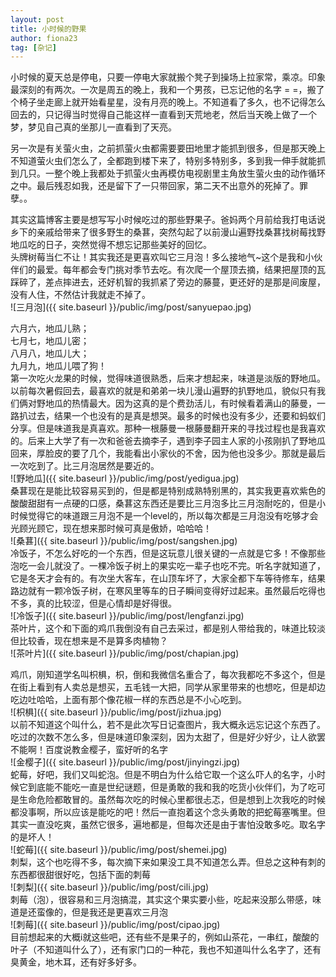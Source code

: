 ```yaml
---
layout: post
title: 小时候的野果
author: fiona23
tag: [杂记]
---
```


小时候的夏天总是停电，只要一停电大家就搬个凳子到操场上拉家常，乘凉。印象最深刻的有两次。一次是周五的晚上，我和一个男孩，已忘记他的名字 = =，搬了个椅子坐走廊上就开始看星星，没有月亮的晚上。不知道看了多久，也不记得怎么回去的，只记得当时觉得自己能这样一直看到天荒地老，然后当天晚上做了一个梦，梦见自己真的坐那儿一直看到了天亮。  

另一次是有关萤火虫，之前抓萤火虫都需要要田地里才能抓到很多，但是那天晚上不知道萤火虫们怎么了，全都跑到楼下来了，特别多特别多，多到我一伸手就能抓到几只。一整个晚上我都处于抓萤火虫再模仿电视剧里主角放生萤火虫的动作循环之中。最后残忍如我，还是留下了一只带回家，第二天不出意外的死掉了。罪孽。。  

其实这篇博客主要是想写写小时候吃过的那些野果子。爸妈两个月前给我打电话说乡下的亲戚给带来了很多野生的桑葚，突然勾起了以前漫山遍野找桑葚找树莓找野地瓜吃的日子，突然觉得不想忘记那些美好的回忆。  
头牌树莓当仁不让！其实我还是更喜欢叫它三月泡！多么接地气~这个是我和小伙伴们的最爱。每年都会专门挑对季节去吃。有次爬一个屋顶去摘，结果把屋顶的瓦踩碎了，差点摔进去，还好机智的我抓紧了旁边的藤蔓，更还好的是那是间废屋，没有人住，不然估计我就走不掉了。  
![三月泡]({{ site.baseurl }}/public/img/post/sanyuepao.jpg)

六月六，地瓜儿熟；  
七月七，地瓜儿密；  
八月八，地瓜儿大；  
九月九，地瓜儿喂了狗！  
第一次吃火龙果的时候，觉得味道很熟悉，后来才想起来，味道是淡版的野地瓜。以前每次暑假回去，最喜欢的就是和弟弟一块儿漫山遍野的扒野地瓜，貌似只有我们俩对野地瓜的热情最大。因为这真的是个费劲活儿，有时候看着满山的藤曼，一路扒过去，结果一个也没有的是真是想哭。最多的时候也没有多少，还要和蚂蚁们分享。但是味道我是真喜欢。那种一根藤曼一根藤曼翻开来的寻找过程也是我喜欢的。后来上大学了有一次和爸爸去摘李子，遇到李子园主人家的小孩刚扒了野地瓜回来，厚脸皮的要了几个，我能看出小家伙的不舍，因为他也没多少。那就是最后一次吃到了。比三月泡居然是要近的。  
![野地瓜]({{ site.baseurl }}/public/img/post/yedigua.jpg)  
桑葚现在是能比较容易买到的，但是都是特别成熟特别黑的，其实我更喜欢紫色的酸酸甜甜有一点硬的口感，桑葚这东西还是要比三月泡多比三月泡耐吃的，但是小时候觉得它的味道跟三月泡不是一个level的，所以每次都是三月泡没有吃够才会光顾光顾它，现在想来那时候可真是傲娇，哈哈哈！  
![桑葚]({{ site.baseurl }}/public/img/post/sangshen.jpg)  
冷饭子，不怎么好吃的一个东西，但是这玩意儿很关键的一点就是它多！不像那些泡吃一会儿就没了。一棵冷饭子树上的果实吃一辈子也吃不完。听名字就知道了，它是冬天才会有的。有次坐大客车，在山顶车坏了，大家全都下车等待修车，结果路边就有一颗冷饭子树，在寒风里等车的日子瞬间变得好过起来。虽然最后吃得也不多，真的比较涩，但是心情却是好得很。  
![冷饭子]({{ site.baseurl }}/public/img/post/lengfanzi.jpg)  
茶叶片，这个和下面的鸡爪我倒没有自己去采过，都是别人带给我的，味道比较淡但比较香，现在想来是不是算多肉植物？  
![茶叶片]({{ site.baseurl }}/public/img/post/chapian.jpg)  

鸡爪，刚知道学名叫枳椇，枳，倒和我微信名重合了，每次我都吃不多这个，但是在街上看到有人卖总是想买，五毛钱一大把，同学从家里带来的也想吃，但是却边吃边吐哈哈，上面有那个像花椒一样的东西总是不小心吃到。  
![枳椇]({{ site.baseurl }}/public/img/post/jizhua.jpg)  
以前不知道这个叫什么，若不是此次写日记查图片，我大概永远忘记这个东西了。吃过的次数不怎么多，但是味道印象深刻，因为太甜了，但是好少好少，让人欲罢不能啊！百度说教金樱子，蛮好听的名字  
![金樱子]({{ site.baseurl }}/public/img/post/jinyingzi.jpg)  
蛇莓，好吧，我们又叫蛇泡。但是不明白为什么给它取一个这么吓人的名字，小时候它到底能不能吃一直是世纪谜题，但是勇敢的我和我的吃货小伙伴们，为了吃可是生命危险都敢冒的。虽然每次吃的时候心里都很忐忑，但是想到上次我吃的时候都没事啊，所以应该是能吃的吧！然后一直抱着这个念头勇敢的把蛇莓塞嘴里。但其实一直没吃爽，虽然它很多，遍地都是，但每次还是由于害怕没敢多吃。取名字的是坏人！  
![蛇莓]({{ site.baseurl }}/public/img/post/shemei.jpg)  
刺梨，这个也吃得不多，每次摘下来如果没工具不知道怎么弄。但总之这种有刺的东西都很甜很好吃，包括下面的刺莓  
![刺梨]({{ site.baseurl }}/public/img/post/cili.jpg)  
刺莓（泡），很容易和三月泡搞混，其实这个果实要小些，吃起来没那么带感，味道是还蛮像的，但是我还是更喜欢三月泡  
![刺莓]({{ site.baseurl }}/public/img/post/cipao.jpg)  
目前想起来的大概i就这些吧，还有些不是果子的，例如山茶花，一串红，酸酸的叶子（不知道叫什么了），还有家门口的一种花，我也不知道叫什么名字了，还有臭黄金，地木耳，还有好多好多。  


